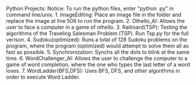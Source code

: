 Python Projects:
Notice: To run the python files,  enter "python .py" in command line/unix.
    1. ImageEditing: Place an image file in the folder and replace the image at line 506 to run the program.
    2. Othello_AI: Allows the user to face a computer in a game of othello.
    3. Railroard(TSP): Testing the algorithms of the Traveling Salesman Problem (TSP). Run Tsp.py for the full verison.
    4. Sudoku(optimized): Runs a total of 128 Sudoku problems on the program, where the program (optimized) would attempt to solve them all as fast as possible.
    5. Synchronization: Synchs all the dots to blink at the same time.
    6. WordChallenger_AI: Allows the user to challenge the computer to a game of word completion, where the one who types the last letter of a word loses.
    7. WordLadder(BFS,DFS): Uses BFS, DFS, and other algorithms in order to execute Word Ladder.
